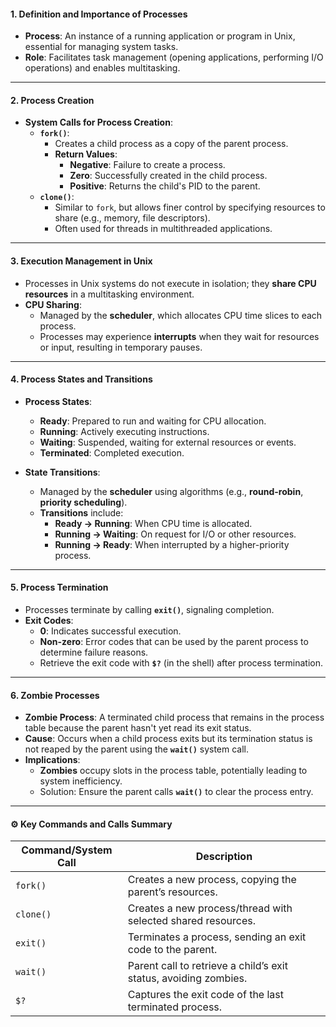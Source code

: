 #### 1. **Definition and Importance of Processes**
   - **Process**: An instance of a running application or program in Unix, essential for managing system tasks.
   - **Role**: Facilitates task management (opening applications, performing I/O operations) and enables multitasking.

---

#### 2. **Process Creation**

- **System Calls for Process Creation**:
  - **`fork()`**:
    - Creates a child process as a copy of the parent process.
    - **Return Values**:
      - **Negative**: Failure to create a process.
      - **Zero**: Successfully created in the child process.
      - **Positive**: Returns the child's PID to the parent.
  - **`clone()`**:
    - Similar to `fork`, but allows finer control by specifying resources to share (e.g., memory, file descriptors).
    - Often used for threads in multithreaded applications.

---

#### 3. **Execution Management in Unix**
   - Processes in Unix systems do not execute in isolation; they **share CPU resources** in a multitasking environment.
   - **CPU Sharing**:
     - Managed by the **scheduler**, which allocates CPU time slices to each process.
     - Processes may experience **interrupts** when they wait for resources or input, resulting in temporary pauses.

---

#### 4. **Process States and Transitions**

- **Process States**:
  - **Ready**: Prepared to run and waiting for CPU allocation.
  - **Running**: Actively executing instructions.
  - **Waiting**: Suspended, waiting for external resources or events.
  - **Terminated**: Completed execution.

- **State Transitions**:
  - Managed by the **scheduler** using algorithms (e.g., **round-robin**, **priority scheduling**).
  - **Transitions** include:
    - **Ready → Running**: When CPU time is allocated.
    - **Running → Waiting**: On request for I/O or other resources.
    - **Running → Ready**: When interrupted by a higher-priority process.

---

#### 5. **Process Termination**

- Processes terminate by calling **`exit()`**, signaling completion.
- **Exit Codes**:
  - **0**: Indicates successful execution.
  - **Non-zero**: Error codes that can be used by the parent process to determine failure reasons.
  - Retrieve the exit code with **`$?`** (in the shell) after process termination.

---

#### 6. **Zombie Processes**

- **Zombie Process**: A terminated child process that remains in the process table because the parent hasn't yet read its exit status.
- **Cause**: Occurs when a child process exits but its termination status is not reaped by the parent using the **`wait()`** system call.
- **Implications**:
  - **Zombies** occupy slots in the process table, potentially leading to system inefficiency.
  - Solution: Ensure the parent calls **`wait()`** to clear the process entry.

---

#### ⚙️ **Key Commands and Calls Summary**

| Command/System Call | Description                                           |
|---------------------|-------------------------------------------------------|
| `fork()`           | Creates a new process, copying the parent’s resources. |
| `clone()`          | Creates a new process/thread with selected shared resources. |
| `exit()`           | Terminates a process, sending an exit code to the parent. |
| `wait()`           | Parent call to retrieve a child’s exit status, avoiding zombies. |
| `$?`               | Captures the exit code of the last terminated process. |

